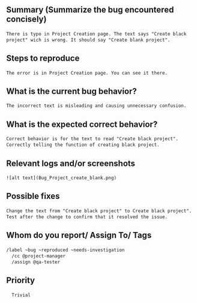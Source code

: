 
## Summary (Summarize the bug encountered concisely)

    There is typo in Project Creation page. The text says "Create black project" wich is wrong. It should say "Create blank project".

## Steps to reproduce     

    The error is in Project Creation page. You can see it there. 

## What is the current bug behavior?

    The incorrect text is misleading and causing unnecessary confusion.

## What is the expected correct behavior?

    Correct behavior is for the text to read "Create black project". Correctly telling the function of creating black project.
     
## Relevant logs and/or screenshots

    ![alt text](Bug_Project_create_blank.png)

## Possible fixes

    Change the text from "Create black project" to Create black project". Test after the change to confirm that it resolved the issue.

## Whom do you report/ Assign To/ Tags

    /label ~bug ~reproduced ~needs-investigation 
      /cc @project-manager 
      /assign @qa-tester

## Priority

      Trivial
